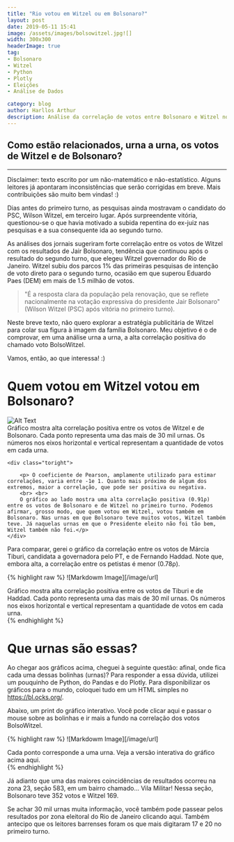 ```yaml
---
title: "Rio votou em Witzel ou em Bolsonaro?"
layout: post
date: 2019-05-11 15:41
image: /assets/images/bolsowitzel.jpg![]
width: 300x300
headerImage: true
tag:
- Bolsonaro
- Witzel
- Python
- Plotly
- Eleições
- Análise de Dados

category: blog
author: Harllos Arthur
description: Análise da correlação de votos entre Bolsonaro e Witzel no estado do Rio.
---
```


## Como estão relacionados, urna a urna, os votos de Witzel e de Bolsonaro?
---

<span class = "evidence"> Disclaimer: texto escrito por um não-matemático e não-estatístico. Alguns leitores já apontaram inconsistências que serão corrigidas em breve. Mais contribuições são muito bem vindas! :) </span>

Dias antes do primeiro turno, as pesquisas ainda mostravam o candidato do PSC, Wilson Witzel, em terceiro lugar. Após surpreendente vitória, questionou-se o que havia motivado a subida repentina do ex-juiz nas pesquisas e a sua consequente ida ao segundo turno.

As análises dos jornais sugeriram forte correlação entre os votos de Witzel com os resultados de Jair Bolsonaro, tendência que continuou após o resultado do segundo turno, que elegeu Witzel governador do Rio de Janeiro. Witzel subiu dos parcos 1% das primeiras pesquisas de intenção de voto direto para o segundo turno, ocasião em que superou Eduardo Paes (DEM) em mais de 1.5 milhão de votos.

> "É a resposta clara da população pela renovação, que se reflete nacionalmente na votação expressiva do presidente Jair Bolsonaro" (Wilson Witzel (PSC) após vitória no primeiro turno).

<div class="breaker"></div>

Neste breve texto, não quero explorar a estratégia publicitária de Witzel para colar sua figura à imagem da família Bolsonaro. Meu objetivo é o de comprovar, em uma análise urna a urna, a alta correlação positiva do chamado voto BolsoWitzel.

Vamos, então, ao que interessa! :)

<div class="breaker"></div>

# Quem votou em Witzel votou em Bolsonaro?

<div class="side-by-side">
    <div class="toleft">
        <img class="image" src="http://localhost:4000/assets/images/corr_witzel_bolso.png" alt="Alt Text">
        <figcaption class="caption">Gráfico mostra alta correlação positiva entre os votos de Witzel e de Bolsonaro. Cada ponto representa uma das mais de 30 mil urnas. Os números nos eixos horizontal e vertical representam a quantidade de votos em cada urna.</figcaption>
    </div>

    <div class="toright">

        <p> O coeficiente de Pearson, amplamente utilizado para estimar correlações, varia entre -1e 1. Quanto mais próximo de algum dos extremos, maior a correlação, que pode ser positiva ou negativa.
        <br> <br> 
        O gráfico ao lado mostra uma alta correlação positiva (0.91ρ) entre os votos de Bolsonaro e de Witzel no primeiro turno. Podemos afirmar, grosso modo, que quem votou em Witzel, votou também em Bolsonaro. Nas urnas em que Bolsonaro teve muitos votos, Witzel também teve. Já naquelas urnas em que o Presidente eleito não foi tão bem, Witzel também não foi.</p>
    </div>
</div>

Para comparar, gerei o gráfico da correlação entre os votos de Márcia Tiburi, candidata a governadora pelo PT, e de Fernando Haddad. Note que, embora alta, a correlação entre os petistas é menor (0.78ρ).


{% highlight raw %}
![Markdowm Image][/image/url]
<figcaption class="caption">Gráfico mostra alta correlação positiva entre os votos de Tiburi e de Haddad. Cada ponto representa uma das mais de 30 mil urnas. Os números nos eixos horizontal e vertical representam a quantidade de votos em cada urna.</figcaption>
{% endhighlight %}

<div class="breaker"></div>

# Que urnas são essas?

Ao chegar aos gráficos acima, cheguei à seguinte questão: afinal, onde fica cada uma dessas bolinhas (urnas)? Para responder a essa dúvida, utilizei um pouquinho de Python, do Pandas e do Plotly. Para disponibilizar os gráficos para o mundo, coloquei tudo em um HTML simples no https://bl.ocks.org/.

Abaixo, um print do gráfico interativo. Você pode clicar aqui e passar o mouse sobre as bolinhas e ir mais a fundo na correlação dos votos BolsoWitzel.


{% highlight raw %}
![Markdowm Image][/image/url]
<figcaption class="caption">Cada ponto corresponde a uma urna. Veja a versão interativa do gráfico acima aqui.</figcaption>
{% endhighlight %}

Já adianto que uma das maiores coincidências de resultados ocorreu na zona 23, seção 583, em um bairro chamado… Vila Militar! Nessa seção, Bolsonaro teve 352 votos e Witzel 169.

Se achar 30 mil urnas muita informação, você também pode passear pelos resultados por zona eleitoral do Rio de Janeiro clicando aqui. Também antecipo que os leitores barrenses foram os que mais digitaram 17 e 20 no primeiro turno.

